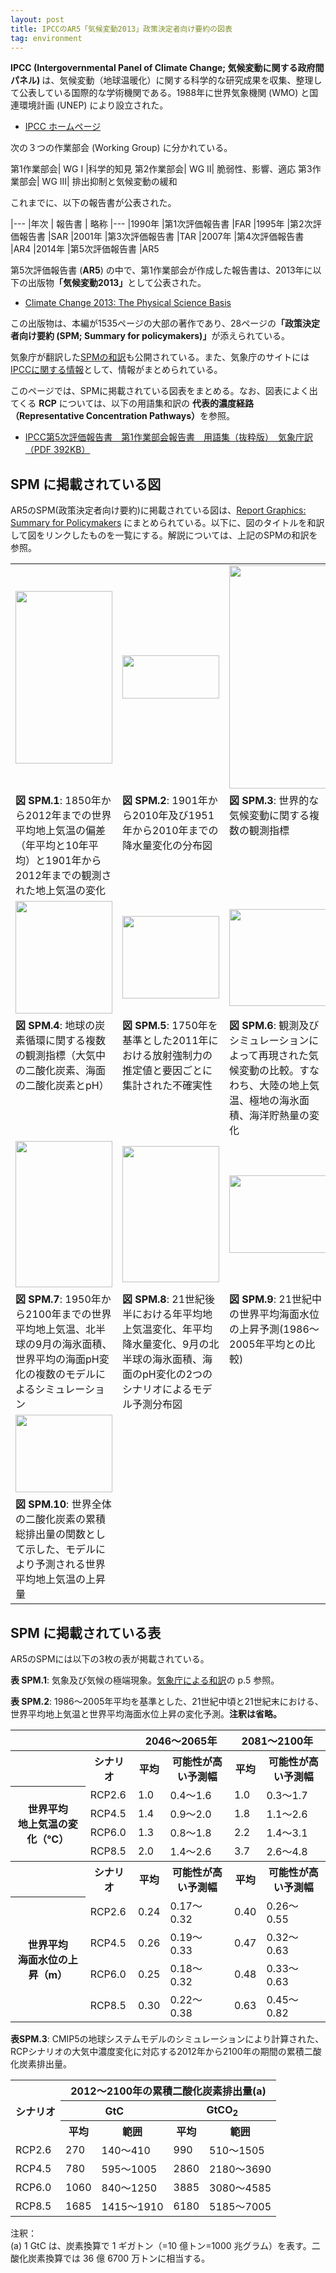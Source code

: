 ```yaml
---
layout: post
title: IPCCのAR5「気候変動2013」政策決定者向け要約の図表
tag: environment
---
```

<strong>IPCC (Intergovernmental Panel of Climate Change; 気候変動に関する政府間パネル) </strong>は、気候変動（地球温暖化）に関する科学的な研究成果を収集、整理して公表している国際的な学術機関である。1988年に世界気象機関 (WMO) と国連環境計画 (UNEP) により設立された。

- [IPCC ホームページ](http://www.ipcc.ch/)

次の３つの作業部会 (Working Group) に分かれている。

第1作業部会| WG I |科学的知見
第2作業部会| WG II| 脆弱性、影響、適応
第3作業部会| WG III| 排出抑制と気候変動の緩和

これまでに、以下の報告書が公表された。

|---
|年次 | 報告書 | 略称
|---
|1990年 |第1次評価報告書 |FAR
|1995年 |第2次評価報告書 |SAR
|2001年 |第3次評価報告書 |TAR
|2007年 |第4次評価報告書 |AR4
|2014年 |第5次評価報告書 |AR5

第5次評価報告書 (<strong>AR5</strong>) の中で、第1作業部会が作成した報告書は、2013年に以下の出版物<strong>「気候変動2013」</strong>として公表された。

- [Climate Change 2013: The Physical Science Basis](http://www.climatechange2013.org/)

この出版物は、本編が1535ページの大部の著作であり、28ページの<strong>「政策決定者向け要約 (SPM; Summary for policymakers)」</strong>が添えられている。

気象庁が翻訳した[SPMの和訳](http://www.climatechange2013.org/images/report/WG1AR5_SPM_brochure_jp.pdf)も公開されている。また、気象庁のサイトには[IPCCに関する情報](http://www.data.jma.go.jp/cpdinfo/ipcc/index.html)として、情報がまとめられている。

このページでは、SPMに掲載されている図表をまとめる。なお、図表によく出てくる <strong>RCP</strong> については、以下の用語集和訳の <strong>代表的濃度経路（Representative Concentration Pathways）</strong>を参照。

- [IPCC第5次評価報告書　第1作業部会報告書　用語集（抜粋版）　気象庁訳（PDF 392KB）](http://www.data.jma.go.jp/cpdinfo/ipcc/ar5/ipcc_ar5_wg1_glossary_jpn.pdf)

## SPM に掲載されている図 ##

AR5のSPM(政策決定者向け要約)に掲載されている図は、[Report Graphics: Summary for Policymakers](http://www.climatechange2013.org/report/reports-graphic/report-graphics/) にまとめられている。以下に、図のタイトルを和訳して図をリンクしたものを一覧にする。解説については、上記のSPMの和訳を参照。

<table>
  <tr>
   <td>
    <p>
     <a href="http://www.climatechange2013.org/images/figures/WGI_AR5_FigSPM-1.jpg"><img alt="" src="http://www.climatechange2013.org/images/made/images/figures/WGI_AR5_FigSPM-1-thumb_155_276_70.jpg" style="width:155; height:276; " /></a></p>
   </td>
   <td>
    <a href="http://www.climatechange2013.org/images/figures/WGI_AR5_FigSPM-2.jpg"><img alt="" src="http://www.climatechange2013.org/images/made/images/figures/WGI_AR5_FigSPM-2-thumb_155_69_70.jpg" style="width:155; height:69; " /></a></td>
   <td>
    <a href="http://www.climatechange2013.org/images/figures/WGI_AR5_FigSPM-3.jpg"><img alt="" src="http://www.climatechange2013.org/images/made/images/figures/WGI_AR5_FigSPM-3-thumb_155_357_70.jpg" style="width:155; height:357; " /></a></td>
  </tr>
  <tr>
   <td valign="top">
    <strong>図 SPM.1</strong>: 1850年から2012年までの世界平均地上気温の偏差（年平均と10年平均）と1901年から2012年までの観測された地上気温の変化</td>
   <td valign="top">
    <strong>図 SPM.2</strong>: 1901年から2010年及び1951年から2010年までの降水量変化の分布図</td>
   <td valign="top">
    <strong>図 SPM.3</strong>: 世界的な気候変動に関する複数の観測指標</td>
  </tr>
  <tr>
   <td>
    <a href="http://www.climatechange2013.org/images/figures/WGI_AR5_FigSPM-4.jpg"><img alt="" src="http://www.climatechange2013.org/images/made/images/figures/WGI_AR5_FigSPM-4-thumb_155_180_70.jpg" style="width:155; height:180; " /></a></td>
   <td>
    <a href="http://www.climatechange2013.org/images/figures/WGI_AR5_FigSPM-5.jpg"><img alt="" src="http://www.climatechange2013.org/images/made/images/figures/WGI_AR5_FigSPM-5-thumb_155_132_70.jpg" style="width:155; height:132; " /></a></td>
   <td>
    <a href="http://www.climatechange2013.org/images/figures/WGI_AR5_FigSPM-6.jpg"><img alt="" src="http://www.climatechange2013.org/images/made/images/figures/WGI_AR5_FigSPM-6-thumb_155_155_70.jpg" style="width:155; height:155; " /></a></td>
  </tr>
  <tr>
   <td valign="top">
    <strong>図 SPM.4</strong>: 地球の炭素循環に関する複数の観測指標（大気中の二酸化炭素、海面の二酸化炭素とpH）</td>
   <td valign="top">
    <strong>図 SPM.5</strong>: 1750年を基準とした2011年における放射強制力の推定値と要因ごとに集計された不確実性</td>
   <td valign="top">
    <strong>図 SPM.6</strong>: 観測及びシミュレーションによって再現された気候変動の比較。すなわち、大陸の地上気温、極地の海氷面積、海洋貯熱量の変化</td>
  </tr>
  <tr>
   <td>
    <a href="http://www.climatechange2013.org/images/figures/WGI_AR5_FigSPM-7.jpg"><img alt="" src="http://www.climatechange2013.org/images/made/images/figures/WGI_AR5_FigSPM-7-thumb_155_234_70.jpg" style="width:155; height:234; " /></a></td>
   <td>
    <a href="http://www.climatechange2013.org/images/figures/WGI_AR5_FigSPM-8.jpg"><img alt="" src="http://www.climatechange2013.org/images/made/images/figures/WGI_AR5_FigSPM-8-thumb_155_218_70.jpg" style="width:155; height:218; " /></a></td>
   <td>
    <a href="http://www.climatechange2013.org/images/figures/WGI_AR5_FigSPM-9.jpg"><img alt="" src="http://www.climatechange2013.org/images/made/images/figures/WGI_AR5_FigSPM-9-thumb_155_124_70.jpg" style="width:155; height:124; " /></a></td>
  </tr>
  <tr>
   <td valign="top">
    <strong>図 SPM.7</strong>: 1950年から2100年までの世界平均地上気温、北半球の9月の海氷面積、世界平均の海面pH変化の複数のモデルによるシミュレーション</td>
   <td valign="top">
    <strong>図 SPM.8</strong>: 21世紀後半における年平均地上気温変化、年平均降水量変化、9月の北半球の海氷面積、海面のpH変化の2つのシナリオによるモデル予測分布図</td>
   <td valign="top">
    <strong>図 SPM.9</strong>: 21世紀中の世界平均海面水位の上昇予測(1986～2005年平均との比較)</td>
  </tr>
  <tr>
   <td>
    <a href="http://www.climatechange2013.org/images/figures/WGI_AR5_FigSPM-10.jpg"><img alt="" src="http://www.climatechange2013.org/images/made/images/figures/WGI_AR5_FigSPM-10-thumb_155_124_70.jpg" style="width:155; height:124; " /></a></td>
  </tr>
  <tr>
   <td valign="top">
    <strong>図 SPM.10</strong>: 世界全体の二酸化炭素の累積総排出量の関数として示した、モデルにより予測される世界平均地上気温の上昇量</td>
  </tr>
</table>

## SPM に掲載されている表 ##

AR5のSPMには以下の3枚の表が掲載されている。

<strong>表 SPM.1</strong>: 気象及び気候の極端現象。<a href="http://www.data.jma.go.jp/cpdinfo/ipcc/ar5/ipcc_ar5_wg1_spm_jpn.pdf">気象庁による和訳</a>の p.5 参照。

<strong>表 SPM.2</strong>: 1986～2005年平均を基準とした、21世紀中頃と21世紀末における、世界平均地上気温と世界平均海面水位上昇の変化予測。<strong>注釈は省略。</strong>

<table>
<tr>
  <th colspan="2"></th>
  <th colspan="2">2046～2065年</th>
  <th colspan="2">2081～2100年</th>
</tr>
<tr>
  <th></th>
  <th>シナリオ</th>
  <th>平均</th>
  <th>可能性が高い予測幅</th>
  <th>平均</th>
  <th>可能性が高い予測幅</th>
</tr>
<tr>
<th rowspan="4">世界平均<br />
地上気温の変化（℃）</th>
<td>RCP2.6</td>
<td>1.0</td>
<td>0.4～1.6</td>
<td>1.0</td>
<td>0.3～1.7</td>
</tr>
<tr>
<td>RCP4.5</td>
<td>1.4</td>
<td>0.9～2.0</td>
<td>1.8</td>
<td>1.1～2.6</td>
</tr>
<tr>
<td>RCP6.0</td>
<td>1.3</td>
<td>0.8～1.8</td>
<td>2.2</td>
<td>1.4～3.1</td>
</tr>
<tr>
<td>RCP8.5</td>
<td>2.0</td>
<td>1.4～2.6</td>
<td>3.7</td>
<td>2.6～4.8</td>
</tr>
<tr>
  <th></th>
  <th>シナリオ</th>
  <th>平均</th>
  <th>可能性が高い予測幅</th>
  <th>平均</th>
  <th>可能性が高い予測幅</th>
</tr>
<tr>
  <th rowspan="4">世界平均<br />
海面水位の上昇（m）</th>
  <td>RCP2.6</td>
<td>0.24</td>
<td>0.17～0.32</td>
<td>0.40</td>
<td>0.26～0.55</td>
</tr>
<tr>
  <td>RCP4.5</td>
<td>0.26</td>
<td>0.19～0.33</td>
<td>0.47</td>
<td>0.32～0.63</td>
</tr>
<tr>
  <td>RCP6.0</td>
<td>0.25</td>
<td>0.18～0.32</td>
<td>0.48</td>
<td>0.33～0.63</td>
</tr>
<tr>
  <td>RCP8.5</td>
<td>0.30</td>
<td>0.22～0.38</td>
<td>0.63</td>
<td>0.45～0.82</td>
</tr>
</table>

<strong>表SPM.3</strong>: CMIP5の地球システムモデルのシミュレーションにより計算された、RCPシナリオの大気中濃度変化に対応する2012年から2100年の期間の累積二酸化炭素排出量。

<table>
<tr>
<th rowspan="3">シナリオ</th>
<th colspan="4">2012～2100年の累積二酸化炭素排出量(a)</th>
</tr>
<tr>
<th colspan="2">GtC</th>
<th colspan="2">GtCO<sub>2</sub></th>
</tr>
<tr>
<th>平均</th>
<th>範囲</th>
<th>平均</th>
<th>範囲</th>
</tr>
<tr>
<td>RCP2.6</td>
<td>270</td>
<td>140～410</td>
<td>990</td>
<td>510～1505</td>
</tr>
<tr>
<td>RCP4.5</td>
<td>780</td>
<td>595～1005</td>
<td>2860</td>
<td>2180～3690</td>
</tr>
<tr>
<td>RCP6.0</td>
<td>1060</td>
<td>840～1250</td>
<td>3885</td>
<td>3080～4585</td>
</tr>
<tr>
<td>RCP8.5</td>
<td>1685</td>
<td>1415～1910</td>
<td>6180</td>
<td>5185～7005</td>
</tr>
</table>

注釈：<br />
(a) 1 GtC は、炭素換算で 1 ギガトン（=10 億トン=1000 兆グラム）を表す。二酸化炭素換算では 36 億 6700 万トンに相当する。
